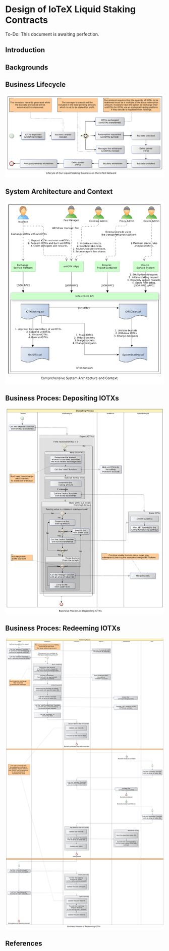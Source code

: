 # Design of IoTeX Liquid Staking Contracts
To-Do: This document is awaiting perfection.
## Introduction

## Backgrounds

## Business Lifecycle
![business_lifecycle](./business_lifecycle.png) <br>

## System Architecture and Context
![architecture_context](./architecture_context.png) <br>

## Business Proces: Depositing IOTXs
![business_process_deposit](./business_process_deposit.png) <br>

## Business Proces: Redeeming IOTXs
![business_process_redeem](./business_process_redeem.png) <br>

## References